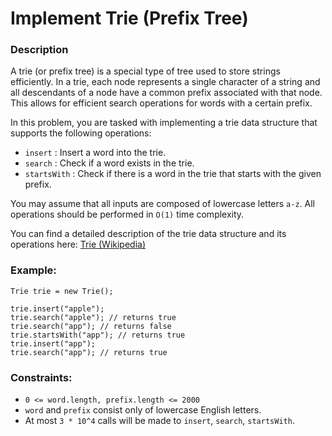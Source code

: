 # Implement Trie (Prefix Tree)

### Description
A trie (or prefix tree) is a special type of tree used to store strings efficiently. In a trie, each node represents a single character of a string and all descendants of a node have a common prefix associated with that node. This allows for efficient search operations for words with a certain prefix. 

In this problem, you are tasked with implementing a trie data structure that supports the following operations:
- `insert` : Insert a word into the trie.
- `search` : Check if a word exists in the trie.
- `startsWith` : Check if there is a word in the trie that starts with the given prefix.

You may assume that all inputs are composed of lowercase letters `a-z`. All operations should be performed in `O(1)` time complexity. 

You can find a detailed description of the trie data structure and its operations here: [Trie (Wikipedia)](https://en.wikipedia.org/wiki/Trie)

### Example:
```
Trie trie = new Trie();

trie.insert("apple");
trie.search("apple"); // returns true
trie.search("app"); // returns false
trie.startsWith("app"); // returns true
trie.insert("app"); 
trie.search("app"); // returns true
```

### Constraints:
- `0 <= word.length, prefix.length <= 2000`
- `word` and `prefix` consist only of lowercase English letters.
- At most `3 * 10^4` calls will be made to `insert`, `search`, `startsWith`.